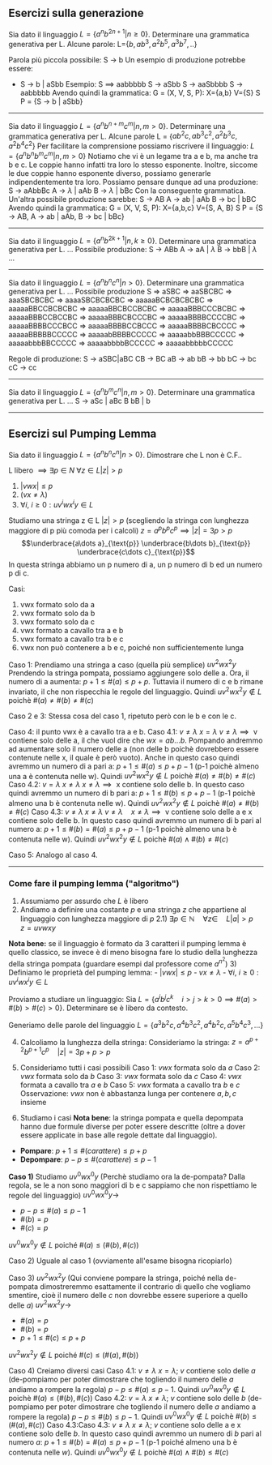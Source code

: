 ## Esercizi sulla generazione

Sia dato il linguaggio $L = \{ a^nb^{2n+1}|n\ge0\}$.
Determinare una grammatica generativa per L.
	Alcune parole:
		L={$b, ab^3,a^2b^5,a^3b^7,..$}
		
Parola più piccola possibile:
	S $\to$ b
Un esempio di produzione potrebbe essere:
- S $\to$ b | aSbb 
Esempio:
S $\implies$ aabbbbb 
S $\to$ aSbb
S $\to$ aaSbbbb
S $\to$ aabbbbb
Avendo quindi la grammatica:
	G = (X, V, S, P):
		X={a,b}
		V={S}
		S
		P = {S $\to$ b | aSbb}

---

Sia dato il linguaggio $L = \{ a^nb^{n+m}c^m|n, m\gt0\}$.
Determinare una grammatica generativa per L.
	Alcune parole
		L = {$ab^2c, ab^3c^2,a^2b^3c,a^2b^4c^2$}
Per facilitare la comprensione possiamo riscrivere il linguaggio:
	$L = \{ a^nb^nb^mc^m|n, m\gt0\}$
	Notiamo che vi è un legame tra a e b, ma anche tra b e c. Le coppie hanno infatti tra loro lo stesso esponente. Inoltre, siccome le due coppie hanno esponente diverso, possiamo generarle indipendentemente tra loro.
Possiamo pensare dunque ad una produzione:
		S $\to$ aAbbBc
			A $\to$ $\lambda$ | aAb
			B $\to$ $\lambda$ | bBc
Con la conseguente grammatica.
Un'altra possibile produzione sarebbe:
	S $\to$ AB
		A $\to$ ab | aAb
		B $\to$ bc | bBC
Avendo quindi la grammatica:
	G = (X, V, S, P):
		X={a,b,c}
		V={S, A, B}
		S
		P = {S $\to$ AB, A $\to$ ab | aAb, B $\to$ bc | bBc}

---

Sia dato il linguaggio $L = \{ a^nb^{2k+1}|n, k\ge0\}$.
Determinare una grammatica generativa per L.
...
Possibile produzione:
	S $\to$ ABb
		A $\to$ aA | $\lambda$
		B $\to$ bbB | $\lambda$
...

---
Sia dato il linguaggio $L = \{ a^nb^nc^n|n > 0\}$.
Determinare una grammatica generativa per L.
...
Possibile produzione
S $\Rightarrow$ aSBC $\Rightarrow$ aaSBCBC $\Rightarrow$ aaaSBCBCBC $\Rightarrow$ aaaaSBCBCBCBC $\Rightarrow$ aaaaaBCBCBCBCBC $\Rightarrow$ aaaaaBBCCBCBCBC $\Rightarrow$ aaaaaBBCBCCBCBC $\Rightarrow$ aaaaaBBBCCCBCBC $\Rightarrow$ aaaaaBBBCCBCCBC $\Rightarrow$ aaaaaBBBCBCCCBC $\Rightarrow$ aaaaaBBBBCCCCBC $\Rightarrow$ aaaaaBBBBCCCBCC $\Rightarrow$ aaaaaBBBBCCBCCC $\Rightarrow$ aaaaaBBBBCBCCCC $\Rightarrow$ aaaaaBBBBBCCCCC $\Rightarrow$ aaaaabBBBBCCCCC $\Rightarrow$ aaaaabbBBBCCCCC $\Rightarrow$ aaaaabbbBBCCCCC $\Rightarrow$ aaaaabbbbBCCCCC $\Rightarrow$ aaaaabbbbbCCCCC 

Regole di produzione:
S $\to$ aSBC|aBC
CB $\to$ BC
aB $\to$ ab
bB $\to$ bb
bC $\to$ bc
cC $\to$ cc

---

Sia dato il linguaggio $L = \{ a^nb^mc^n|n,m > 0\}$.
Determinare una grammatica generativa per L.
...
S $\to$ aSc | aBc
B bB | b

---
## Esercizi sul Pumping Lemma
Sia dato il linguaggio $L = \{ a^nb^nc^n|n > 0\}$.
Dimostrare che L non è C.F..

L libero $\implies\exists p\in N \ \forall z\in L |z|>p$
 1. $|vwx| \leq p$
 2. ($vx \neq \lambda$)
 3. $\forall i, \ i\geq 0: uv^iwx^iy \in L$

Studiamo una stringa z $\in$ L $|z|>p$ (scegliendo la stringa con lunghezza maggiore di p più comoda per i calcoli)
$z = a^pb^pc^p \implies |z| = 3p>p$ 
$$\underbrace{a\dots a}_{\text{p}} \underbrace{b\dots b}_{\text{p}} \underbrace{c\dots c}_{\text{p}}$$
In questa stringa abbiamo un p numero di a, un p numero di b ed un numero p di c.

Casi:
1. vwx formato solo da a
2. vwx formato solo da b
3. vwx formato solo da c
4. vwx formato a cavallo tra a e b
5. vwx formato a cavallo tra b e c
6. vwx non può contenere a b e c, poiché non sufficientemente lunga

Caso 1:
Prendiamo una stringa a caso (quella più semplice)
	$uv^2wx^2y$
Prendendo la stringa pompata, possiamo aggiungere solo delle a.
Ora, il numero di a aumenta: $p+1\leq \#(a) \leq p+p$. Tuttavia il numero di c e b rimane invariato, il che non rispecchia le regole  del linguaggio. Quindi $uv^2wx^2y \not\in L \text{ poichè } \#(a) \neq \#(b) \neq \#(c)$ 

Caso 2 e 3:
Stessa cosa del caso 1, ripetuto però con le b e con le c.

Caso 4:
il punto vwx è a cavallo tra a e b.
	Caso 4.1: $v\neq \lambda \ x=\lambda$
		$v \neq \lambda \implies \text{ v contiene solo delle a}$, il che vuol dire che $wx = ab\dots b$. Pompando andremmo ad aumentare solo il numero delle a (non delle b poichè dovrebbero essere contenute nelle x, il quale è però vuoto). Anche in questo caso quindi avremmo un numero di a pari a: $p+1\leq \#(a) \leq p + p -1$ (p-1 poichè almeno una a è contenuta nelle w). Quindi $uv^2wx^2y \not\in L \text{ poichè } \#(a) \neq \#(b) \neq \#(c)$ 
	Caso 4.2: $v = \lambda \ x \neq \lambda$
		$x \neq \lambda \implies \text{ x contiene solo delle b}$.  In questo caso quindi avremmo un numero di b pari a: $p+1\leq \#(b) \leq p + p -1$ (p-1 poichè almeno una b è contenuta nelle w). Quindi $uv^2wx^2y \not\in L \text{ poichè } \#(a) \neq \#(b) \neq \#(c)$
	Caso 4.3: $v \neq \lambda \ x \neq \lambda$
		$v \neq \lambda \quad x \neq \lambda \implies \text{ v contiene solo delle a e x contiene solo delle b}$.  In questo caso quindi avremmo un numero di b pari al numero a: $p+1\leq \#(b) = \#(a) \leq p + p -1$ (p-1 poichè almeno una b è contenuta nelle w). Quindi $uv^2wx^2y \not\in L \text{ poichè } \#(a) \wedge \#(b) \neq \#(c)$

Caso 5:
Analogo al caso 4.

---
### Come fare il pumping lemma ("algoritmo")
1) Assumiamo per assurdo che $L$ è libero
2) Andiamo a definire una costante $p$ e una stringa $z$ che appartiene al linguaggio con lunghezza maggiore di $p$
	2.1) $\exists p \in \mathbb{N} \quad \forall z \in \quad L |a|>p \quad z = uvwxy$ 

**Nota bene:** se il linguaggio è formato da 3 caratteri il pumping lemma è quello classico, se invece è di meno bisogna fare lo studio della lunghezza della stringa pompata (guardare esempi dal professore come $a^{n^{2}}$)
3) Definiamo le proprietà del pumping lemma:
	- $|vwx| \leq p$
	- $vx \neq \lambda$
	- $\forall i, \ i\geq 0: uv^iwx^iy \in L$

Proviamo a studiare un linguaggio:
Sia $L = \{a^ib^jc^k \quad i>j>k>0 \implies \#(a)>\#(b)>\#(c)>0\}$.
Determinare se è libero da contesto.

Generiamo delle parole del linguaggio $L = \{a^3b^2c,a^4b^3c^2,a^4b^2c,a^5b^4c^3,\dots\}$

4) Calcoliamo la lunghezza della stringa:
	 Consideriamo la stringa: $z = a^{p+2}b^{p+1}c^{p} \quad |z| = 3p + p>p$

5) Consideriamo tutti i casi possibili 
Caso 1:  $vwx$ formata solo da $a$
Caso 2:  $vwx$ formata solo da $b$
Caso 3:  $vwx$ formata solo da $c$
Caso 4:  $vwx$ formata a cavallo tra $a$ e $b$
Caso 5:  $vwx$ formata a cavallo tra $b$ e $c$
Osservazione: $vwx$ non è abbastanza lunga per contenere $a,b,c$ insieme

6) Studiamo i casi 
**Nota bene**: la stringa pompata e quella depompata hanno due formule diverse per poter essere descritte (oltre a dover essere applicate in base alle regole dettate dal linguaggio).
- **Pompare**: $p+1 \leq \#(carattere) \leq p+p$ 
- **Depompare**: $p-p \leq \#(carattere) \leq p-1$ 

**Caso 1)** Studiamo $uv^{0}wx^{0}y$ 
(Perchè studiamo ora la de-pompata? Dalla regola, se le a non sono maggiori di b e c sappiamo che non rispettiamo le regole del linguaggio)
 $uv^{0}wx^{0}y \to$ 
 - $p-p \leq \#(a) \leq p-1$
- $\#(b)=p$
- $\#(c)=p$

$uv^{0}wx^{0}y \notin L$ poiché $\#(a) \leq(\#(b),\#(c))$

Caso 2) Uguale al caso 1 (ovviamente all'esame bisogna ricopiarlo)

Caso 3) $uv^2wx^2y$
(Qui conviene pompare la stringa, poiché nella de-pompata dimostreremmo esattamente il contrario di quello che vogliamo smentire, cioè il numero delle $c$ non dovrebbe essere superiore a quello delle $a$) 
$uv^2wx^2y \to$
- $\#(a)=p$
- $\#(b)=p$
- $p+1 \leq \#(c) \leq p+p$

$uv^{2}wx^{2}y \notin L$ poiché $\#(c) \leq(\#(a),\#(b))$

Caso 4) Creiamo diversi casi
	Caso 4.1: $v\neq \lambda \ x=\lambda$; $v$ contiene solo delle $a$ (de-pompiamo per poter dimostrare che togliendo il numero delle $a$ andiamo a rompere la regola) $p-p \leq \#(a) \leq p-1$. Quindi $uv^0wx^0y \not\in L \text{ poichè } \#(a)\leq(\#(b),\#(c))$ 
	Caso 4.2: $v= \lambda \ x\neq\lambda$; $v$ contiene solo delle $b$ (de-pompiamo per poter dimostrare che togliendo il numero delle $a$ andiamo a rompere la regola) $p-p \leq \#(b) \leq p-1$. Quindi $uv^0wx^0y \not\in L \text{ poichè } \#(b)\leq(\#(a),\#(c))$ 
	Caso 4.3:Caso 4.3: $v \neq \lambda \ x \neq \lambda$; $v$ contiene solo delle a e x contiene solo delle $b$.  In questo caso quindi avremmo un numero di $b$ pari al numero $a$: $p+1\leq \#(b) = \#(a) \leq p + p -1$ (p-1 poiché almeno una b è contenuta nelle $w$). Quindi $uv^0wx^0y \not\in L \text{ poichè } \#(a) \wedge \#(b) \leq \#(c)$ 
	
	
	